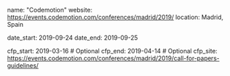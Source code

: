 name: "Codemotion"
website: https://events.codemotion.com/conferences/madrid/2019/
location: Madrid, Spain

date_start: 2019-09-24
date_end:   2019-09-25

cfp_start: 2019-03-16  # Optional
cfp_end:   2019-04-14  # Optional
cfp_site: https://events.codemotion.com/conferences/madrid/2019/call-for-papers-guidelines/

